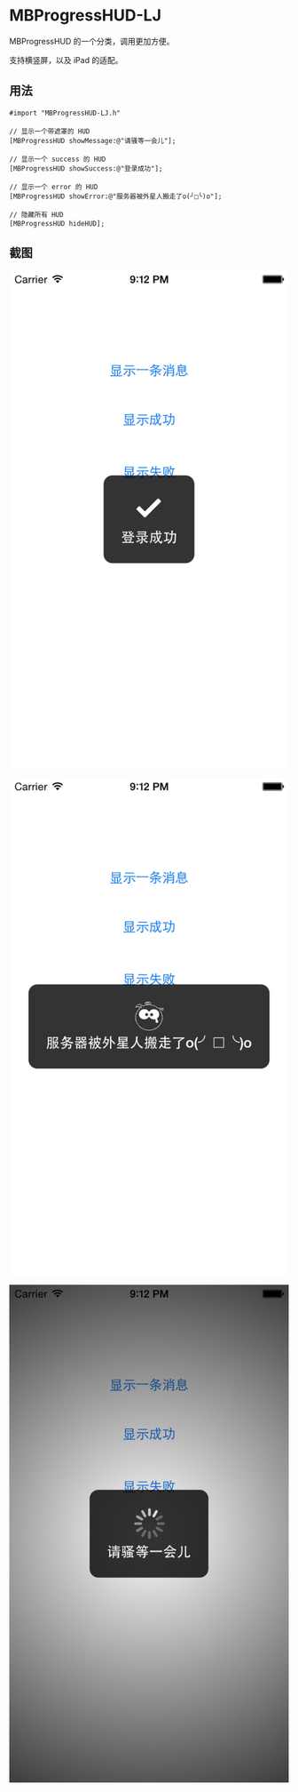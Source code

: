 # MBProgressHUD-LJ

MBProgressHUD 的一个分类，调用更加方便。

支持横竖屏，以及 iPad 的适配。

## 用法

    #import "MBProgressHUD-LJ.h"
    
    // 显示一个带遮罩的 HUD
    [MBProgressHUD showMessage:@"请骚等一会儿"];
    
    // 显示一个 success 的 HUD
    [MBProgressHUD showSuccess:@"登录成功"];
    
    // 显示一个 error 的 HUD
    [MBProgressHUD showError:@"服务器被外星人搬走了o(╯□╰)o"];
    
    // 隐藏所有 HUD
    [MBProgressHUD hideHUD];
    
## 截图

![](https://github.com/pupboss/MBProgressHUD-LJ/blob/master/MBProgressHUD+LJ/01.png?raw=true)

![](https://github.com/pupboss/MBProgressHUD-LJ/blob/master/MBProgressHUD+LJ/02.png?raw=true)

![](https://github.com/pupboss/MBProgressHUD-LJ/blob/master/MBProgressHUD+LJ/03.png?raw=true)